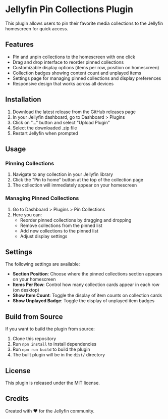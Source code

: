# Jellyfin Pin Collections Plugin

This plugin allows users to pin their favorite media collections to the Jellyfin homescreen for quick access.

## Features

- Pin and unpin collections to the homescreen with one click
- Drag and drop interface to reorder pinned collections
- Customizable display options (items per row, position on homescreen)
- Collection badges showing content count and unplayed items
- Settings page for managing pinned collections and display preferences
- Responsive design that works across all devices

## Installation

1. Download the latest release from the GitHub releases page
2. In your Jellyfin dashboard, go to Dashboard > Plugins
3. Click on "..." button and select "Upload Plugin"
4. Select the downloaded .zip file
5. Restart Jellyfin when prompted

## Usage

### Pinning Collections

1. Navigate to any collection in your Jellyfin library
2. Click the "Pin to home" button at the top of the collection page
3. The collection will immediately appear on your homescreen

### Managing Pinned Collections

1. Go to Dashboard > Plugins > Pin Collections
2. Here you can:
   - Reorder pinned collections by dragging and dropping
   - Remove collections from the pinned list
   - Add new collections to the pinned list
   - Adjust display settings

## Settings

The following settings are available:

- **Section Position**: Choose where the pinned collections section appears on your homescreen
- **Items Per Row**: Control how many collection cards appear in each row (on desktop)
- **Show Item Count**: Toggle the display of item counts on collection cards
- **Show Unplayed Badge**: Toggle the display of unplayed item badges

## Build from Source

If you want to build the plugin from source:

1. Clone this repository
2. Run `npm install` to install dependencies
3. Run `npm run build` to build the plugin
4. The built plugin will be in the `dist/` directory

## License

This plugin is released under the MIT license.

## Credits

Created with ❤️ for the Jellyfin community.